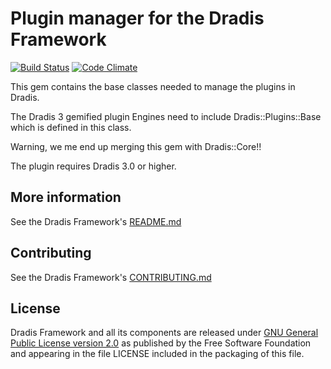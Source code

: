 # Plugin manager for the Dradis Framework

[![Build Status](https://secure.travis-ci.org/dradis/dradis-plugins.png?branch=master)](http://travis-ci.org/dradis/dradis-plugins) [![Code Climate](https://codeclimate.com/github/dradis/dradis-plugins.png)](https://codeclimate.com/github/dradis/dradis-plugins.png)

This gem contains the base classes needed to manage the plugins in Dradis.

The Dradis 3 gemified plugin Engines need to include Dradis::Plugins::Base which is defined in this class.

Warning, we me end up merging this gem with Dradis::Core!!

The plugin requires Dradis 3.0 or higher.

## More information

See the Dradis Framework's [README.md](https://github.com/dradis/dradisframework/blob/master/README.md)


## Contributing

See the Dradis Framework's [CONTRIBUTING.md](https://github.com/dradis/dradisframework/blob/master/CONTRIBUTING.md)


## License

Dradis Framework and all its components are released under [GNU General Public License version 2.0](http://www.gnu.org/licenses/old-licenses/gpl-2.0.html) as published by the Free Software Foundation and appearing in the file LICENSE included in the packaging of this file.
